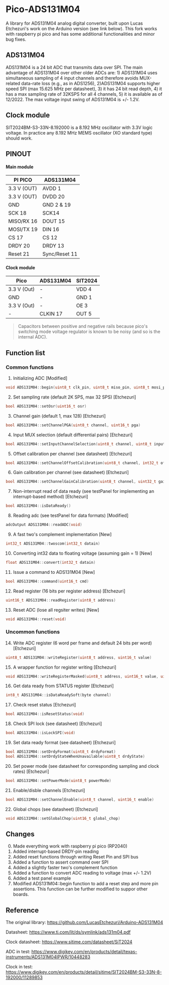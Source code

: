 # Pico-ADS131M04

A library for ADS131M04 analog digital converter, built upon Lucas Etchezuri's work on the Arduino version (see link below). This fork works with raspberry pi pico and has some additional functionalities and minor bug fixes. 

## ADS131M04
ADS131M04 is a 24 bit ADC that transmits data over SPI. The main advantage of ADS131M04 over other older ADCs are: 1) ADS131M04 uses simultaneous sampling of 4 input channels and therefore avoids MUX-related data-rate loss (e.g., as in ADS1256), 2)ADS131M04 supports higher speed SPI (max 15.625 MHz per datasheet), 3) it has 24 bit read depth, 4) it has a max sampling rate of 32KSPS for all 4 channels, 5) it is available as of 12/2022. The max voltage input swing of ADS131M04 is +/- 1.2V.

## Clock module
SIT2024BM-S3-33N-8.192000 is a 8.192 MHz oscillator with 3.3V logic voltage. In practice any 8.192 MHz MEMS oscillator (XO standard type) should work.

## PINOUT
#### Main module
| PI PICO  | ADS131M04 | 
| ------------- | ------------- |
| 3.3 V (OUT) | AVDD 1 |
| 3.3 V (OUT) | DVDD 20 |
| GND | GND 2 & 19 |
| SCK 18 | SCK14 |
| MISO/RX 16 | DOUT 15 |
| MOSI/TX 19 | DIN 16 |
| CS 17 | CS 12 |
| DRDY 20 | DRDY 13 |
| Reset 21 | Sync/Reset 11 |

#### Clock module
| Pico | ADS131M04 | SIT2024 |
| ------------- | ------------- | ------------- |
| 3.3 V (Out) | - | VDD 4 |
| GND | - | GND 1 |
| 3.3 V (Out) | - | OE 3 |
| - | CLKIN 17 | OUT 5 |

> Capacitors between positive and negative rails because pico's switching mode voltage regulator is known to be noisy (and so is the internal ADC). 

## Function list
### Common functions
1. Initializing ADC [Modified]
```C
void ADS131M04::begin(uint8_t clk_pin, uint8_t miso_pin, uint8_t mosi_pin, uint8_t cs_pin, uint8_t drdy_pin, uint8_t reset_pin)
```

2. Set sampling rate (default 2K SPS, max 32 SPS) [Etchezuri]
```C
bool ADS131M04::setOsr(uint16_t osr)
```

3. Channel gain (default 1, max 128) [Etchezuri]
```C
bool ADS131M04::setChannelPGA(uint8_t channel, uint16_t pga)
```

4. Input MUX selection (default differential pairs) [Etchezuri]
```C
bool ADS131M04::setInputChannelSelection(uint8_t channel, uint8_t input)
```

5. Offset calibration per channel (see datasheet) [Etchezuri]
```C
bool ADS131M04::setChannelOffsetCalibration(uint8_t channel, int32_t offset)
```

6. Gain calibration per channel (see datasheet) [Etchezuri]
```C
bool ADS131M04::setChannelGainCalibration(uint8_t channel, uint32_t gain)
```

7. Non-interrupt read of data ready (see testPanel for implementing an interrupt-based method) [Etchezuri]
```C
bool ADS131M04::isDataReady()
```

8. Reading adc (see testPanel for data formats) [Modified]
```C
adcOutput ADS131M04::readADC(void)
```

9. A fast two's complement implementation [New]
```C
int32_t ADS131M04::twoscom(int32_t datain)
```

10. Converting int32 data to floating voltage (assuming gain = 1) [New]
```C
float ADS131M04::convert(int32_t datain)
```

11. Issue a command to ADS131M04 [New]
```C
bool ADS131M04::command(uint16_t cmd)
```

12. Read register (16 bits per register address) [Etchezuri]
```C
uint16_t ADS131M04::readRegister(uint8_t address)
```

13. Reset ADC (lose all regsiter writes) [New]
```C
void ADS131M04::reset(void)
```

### Uncommon functions
14. Write ADC register (6 word per frame and default 24 bits per word) [Etchezuri]
```C
uint8_t ADS131M04::writeRegister(uint8_t address, uint16_t value)
```

15. A wrapper function for register writing [Etchezuri]
```C
void ADS131M04::writeRegisterMasked(uint8_t address, uint16_t value, uint16_t mask)
```

16. Get data ready from STATUS register [Etchezuri]
```C
int8_t ADS131M04::isDataReadySoft(byte channel)
```

17. Check reset status [Etchezuri]
```C
bool ADS131M04::isResetStatus(void)
```

18. Check SPI lock (see datasheet) [Etchezuri]
```C
bool ADS131M04::isLockSPI(void)
```
      
19. Set data ready format (see datasheet) [Etchezuri]
```C
bool ADS131M04::setDrdyFormat(uint8_t drdyFormat)
bool ADS131M04::setDrdyStateWhenUnavailable(uint8_t drdyState)
```

20. Set power mode (see datasheet for corresponding sampling and clock rates) [Etchezuri]
```C
bool ADS131M04::setPowerMode(uint8_t powerMode)
```

21. Enable/disble channels [Etchezuri]
```C
bool ADS131M04::setChannelEnable(uint8_t channel, uint16_t enable)
```

22. Global chops (see datasheet) [Etchezuri]
```C
void ADS131M04::setGlobalChop(uint16_t global_chop)
```

## Changes
0. Made everything work with raspberry pi pico (RP2040)
1. Added interrupt-based DRDY-pin reading
2. Added reset functions through writing Reset Pin and SPI bus
3. Added a function to assert command over SPI
4. Added a slightly faster two's complement function
5. Added a function to convert ADC reading to voltage (max +/- 1.2V)
6. Added a test panel example
7. Modified ADS131M04::begin function to add a reset step and more pin assertions. This function can be further modified to suppor other boards.

## Reference

The original library: https://github.com/LucasEtchezuri/Arduino-ADS131M04

Datasheet: https://www.ti.com/lit/ds/symlink/ads131m04.pdf

Clock datasheet: https://www.sitime.com/datasheet/SiT2024

ADC in test: https://www.digikey.com/en/products/detail/texas-instruments/ADS131M04IPWR/10448283

Clock in test: https://www.digikey.com/en/products/detail/sitime/SIT2024BM-S3-33N-8-192000/11289853
